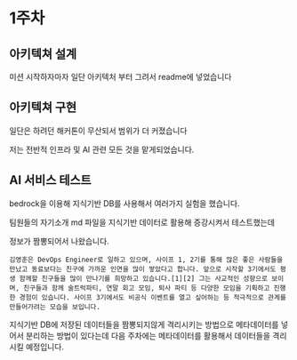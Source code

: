 # 1주차

## 아키텍쳐 설계

미션 시작하자마자 일단 아키텍처 부터 그려서 readme에 넣었습니다

## 아키텍쳐 구현

일단은 하려던 해커톤이 무산되서 범위가 더 커졌습니다

저는 전반적 인프라 및 AI 관련 모든 것을 맡게되었습니다.


## AI 서비스 테스트
bedrock을 이용해 지식기반 DB를 사용해서 여러가지 실험을 했습니다.

팀원들의 자기소개 md 파일을 지식기반 데이터로 활용해 증강시켜서 테스트했는데 

정보가 짬뽕되어서 나왔습니다.

`
김영훈은 DevOps Engineer로 일하고 있으며, 사이프 1, 2기를 통해 많은 좋은 사람들을 만났고 동료보다는 친구에 가까운 인연을 많이 쌓았다고 합니다. 앞으로 시작할 3기에서도 평생 함께할 친구들을 많이 만나기를 희망하고 있습니다.[1][2] 그는 사교적인 성향으로 보이며, 친구들과 함께 술트럭파티, 연말 회고 모임, 퇴사 파티 등 다양한 모임을 기획하고 진행한 경험이 있습니다. 사이프 3기에서도 비공식 이벤트를 열고 싶어하는 등 적극적으로 관계를 만들어가려는 모습을 보입니다.
`

지식기반 DB에 저장된 데이터들을 짬뽕되지않게 격리시키는 방법으로 메타데이터를 넣어서 분리하는 방법이 있다는데 다음 주차에는 메타데이터를 활용해서 데이터들을 격리시킬 예정입니다.

